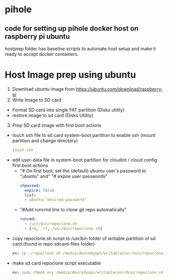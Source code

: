 # pihole
code for setting up pihole docker host on raspberry pi ubuntu
-
hostprep folder has baseline scripts to automate host setup and make it ready to
accept docker containers.

# Host Image prep using ubuntu
1. Download ubuntu image from https://ubuntu.com/download/raspberry-pi
2. Write Image to SD card
  - Format SD card into single FAT partition (Disks utility)
  - restore image to sd card (Disks Utility)
3. Prep SD card image with first boot actions
  - touch ssh file to sd card system-boot partition to enable ssh (mount partition and change directory)
    ````yaml
    touch ssh
    ````
  - edit user-data file in system-boot partition for cloudint / cloud config first boot actions
    - "# On first boot, set the (default) ubuntu user's password to "ubuntu" and"
      "# expire user passwords"
      ````yaml
      chpasswd:
        expire: false
        list:
        - ubuntu:"desired-password"
      ````
    - "#Add runcmd line to clone git repo automatically"
      ````yaml
      runcmd:
        - /usr/bin/repoclone.sh
        - [rm, -rf, /usr/bin/repoclone.sh]
      ````
  - copy repoclone.sh script to /usr/bin folder of writable partition of sd card (found in repo sdcard-files folder)
    ````yaml
    ex: cp ~/repoclone.sh /media/devcodyops/writable/usr/bin/repoclone.sh
    ````
  - make sd card repoclone script executable
    ````yaml
    ex: sudo chmod u+x /media/devcodyops/writable/usr/bin/repoclone.sh
    ````